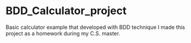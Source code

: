 # BDD_Calculator_project
Basic calculator example that developed with BDD technique
I made this project as a homework during my C.S. master.
